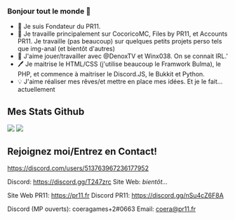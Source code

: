### Bonjour tout le monde 👋

- 💼 Je suis Fondateur du PR11.
- 🌱 Je travaille principalement sur CocoricoMC, Files by PR11, et Accounts PR11. Je travaille (pas beaucoup) sur quelques petits projets perso tels que img-anal (et bientôt d'autres)
- 🤝 J'aime jouer/travailler avec @DenoxTV et Winx038. On se connait IRL.'
- 🖊 Je maitrise le HTML/CSS (j'utilise beaucoup le Framwork Bulma), le PHP, et commence à maitriser le Discord.JS, le Bukkit et Python.
- 💡 J'aime réaliser mes rêves/et mettre en place mes idées. Et je le fait... actuellement

## Mes Stats Github
<img src="https://github-readme-stats.vercel.app/api?username=coeragames&theme=tokyonight&show_icons=true">
<img src="https://github-readme-stats.vercel.app/api/top-langs/?username=coeragames&layout=compact&theme=tokyonight">
 
## Rejoignez moi/Entrez en Contact!

https://discord.com/users/513763967236177952

Discord: https://discord.gg/T247zrc
Site Web: <i>bientôt...</i>

Site Web PR11: https://pr11.fr
Discord PR11: https://discord.gg/nSu4cZ6F8A

Discord (MP ouverts): coeragames+2#0663
Email: coera@pr11.fr
